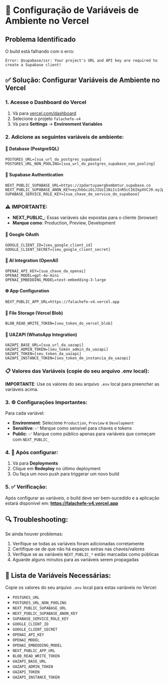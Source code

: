 # 🚨 Configuração de Variáveis de Ambiente no Vercel

## Problema Identificado

O build está falhando com o erro:

```
Error: @supabase/ssr: Your project's URL and API key are required to create a Supabase client!
```

## ✅ Solução: Configurar Variáveis de Ambiente no Vercel

### 1. Acesse o Dashboard do Vercel

1. Vá para [vercel.com/dashboard](https://vercel.com/dashboard)
2. Selecione o projeto `falachefe-v4`
3. Vá para **Settings** → **Environment Variables**

### 2. Adicione as seguintes variáveis de ambiente:

#### 🔐 Database (PostgreSQL)

```
POSTGRES_URL=[sua_url_do_postgres_supabase]
POSTGRES_URL_NON_POOLING=[sua_url_do_postgres_supabase_non_pooling]
```

#### 🔑 Supabase Authentication

```
NEXT_PUBLIC_SUPABASE_URL=https://zpdartuyaergbxmbmtur.supabase.co
NEXT_PUBLIC_SUPABASE_ANON_KEY=eyJhbGciOiJIUzI1NiIsInR5cCI6IkpXVCJ9.eyJpc3MiOiJzdXBhYmFzZSIsInJlZiI6InpwZGFydHV5YWVyZ2J4bWJtdHVyIiwicm9sZSI6ImFub24iLCJpYXQiOjE3MzUxMjQ5NzQsImV4cCI6MjA1MDcwMDk3NH0.qf5XdySZt5R5sB6n
SUPABASE_SERVICE_ROLE_KEY=[sua_chave_de_servico_do_supabase]
```

### ⚠️ **IMPORTANTE:**
- **NEXT_PUBLIC_**: Essas variáveis são expostas para o cliente (browser)
- **Marque como**: Production, Preview, Development

#### 🤖 Google OAuth

```
GOOGLE_CLIENT_ID=[seu_google_client_id]
GOOGLE_CLIENT_SECRET=[seu_google_client_secret]
```

#### 🧠 AI Integration (OpenAI)

```
OPENAI_API_KEY=[sua_chave_da_openai]
OPENAI_MODEL=gpt-4o-mini
OPENAI_EMBEDDING_MODEL=text-embedding-3-large
```

#### 🌐 App Configuration

```
NEXT_PUBLIC_APP_URL=https://falachefe-v4.vercel.app
```

#### 📁 File Storage (Vercel Blob)

```
BLOB_READ_WRITE_TOKEN=[seu_token_do_vercel_blob]
```

#### 📱 UAZAPI (WhatsApp Integration)

```
UAZAPI_BASE_URL=[sua_url_da_uazapi]
UAZAPI_ADMIN_TOKEN=[seu_token_admin_da_uazapi]
UAZAPI_TOKEN=[seu_token_da_uazapi]
UAZAPI_INSTANCE_TOKEN=[seu_token_de_instancia_da_uazapi]
```

### 📋 Valores das Variáveis (copie do seu arquivo .env local):

**IMPORTANTE**: Use os valores do seu arquivo `.env` local para preencher as variáveis acima.

### 3. ⚙️ Configurações Importantes:

Para cada variável:

- **Environment**: Selecione `Production`, `Preview` e `Development`
- **Sensitive**: ✅ Marque como sensível para chaves e tokens
- **Public**: ✅ Marque como público apenas para variáveis que começam com `NEXT_PUBLIC_`

### 4. 🚀 Após configurar:

1. Vá para **Deployments**
2. Clique em **Redeploy** no último deployment
3. Ou faça um novo push para triggerar um novo build

### 5. ✅ Verificação:

Após configurar as variáveis, o build deve ser bem-sucedido e a aplicação estará disponível em:
**https://falachefe-v4.vercel.app**

## 🔍 Troubleshooting:

Se ainda houver problemas:

1. Verifique se todas as variáveis foram adicionadas corretamente
2. Certifique-se de que não há espaços extras nas chaves/valores
3. Verifique se as variáveis `NEXT_PUBLIC_*` estão marcadas como públicas
4. Aguarde alguns minutos para as variáveis serem propagadas

## 📝 Lista de Variáveis Necessárias:

Copie os valores do seu arquivo `.env` local para estas variáveis no Vercel:

- `POSTGRES_URL`
- `POSTGRES_URL_NON_POOLING`
- `NEXT_PUBLIC_SUPABASE_URL`
- `NEXT_PUBLIC_SUPABASE_ANON_KEY`
- `SUPABASE_SERVICE_ROLE_KEY`
- `GOOGLE_CLIENT_ID`
- `GOOGLE_CLIENT_SECRET`
- `OPENAI_API_KEY`
- `OPENAI_MODEL`
- `OPENAI_EMBEDDING_MODEL`
- `NEXT_PUBLIC_APP_URL`
- `BLOB_READ_WRITE_TOKEN`
- `UAZAPI_BASE_URL`
- `UAZAPI_ADMIN_TOKEN`
- `UAZAPI_TOKEN`
- `UAZAPI_INSTANCE_TOKEN`
